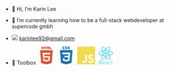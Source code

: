 - 👋 Hi, I’m Karin Lee
- 🌱 I’m currently learning how to be a full-stack webdeveloper at supercode gmbh
- <img src= "https://img.shields.io/badge/Gmail-D14836?style=for-the-badge&logo=gmail&logoColor=white"> karinlee92@gmail.com

- 🧰 Toolbox
<img src="https://raw.githubusercontent.com/devicons/devicon/1119b9f84c0290e0f0b38982099a2bd027a48bf1/icons/html5/html5-plain-wordmark.svg" alt="HTML Logo" width="50" height="50"/> <img src="https://raw.githubusercontent.com/devicons/devicon/1119b9f84c0290e0f0b38982099a2bd027a48bf1/icons/css3/css3-plain-wordmark.svg" alt="CSS Logo" width="50" height="50"/> <img src="https://raw.githubusercontent.com/devicons/devicon/1119b9f84c0290e0f0b38982099a2bd027a48bf1/icons/javascript/javascript-plain.svg" alt="JavaScript Logo" width="50" height="50"/> <img src="https://raw.githubusercontent.com/devicons/devicon/1119b9f84c0290e0f0b38982099a2bd027a48bf1/icons/react/react-original-wordmark.svg" alt="React Logo" width="50" height="50"/>


<!---
kleeblattdev/kleeblattdev is a ✨ special ✨ repository because its `README.md` (this file) appears on your GitHub profile.
You can click the Preview link to take a look at your changes.
--->

